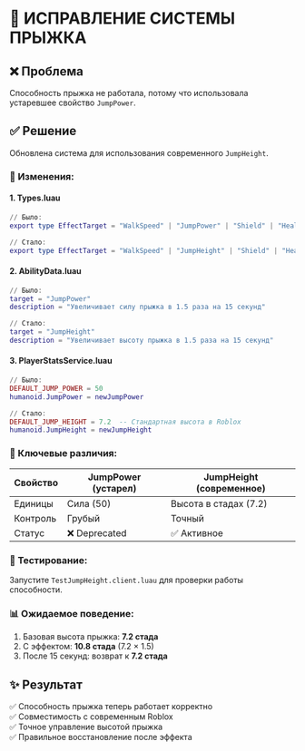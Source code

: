 # 🦘 ИСПРАВЛЕНИЕ СИСТЕМЫ ПРЫЖКА

## ❌ Проблема
Способность прыжка не работала, потому что использовала устаревшее свойство `JumpPower`.

## ✅ Решение
Обновлена система для использования современного `JumpHeight`.

### 📝 Изменения:

#### 1. Types.luau
```lua
// Было:
export type EffectTarget = "WalkSpeed" | "JumpPower" | "Shield" | "Health" | "Damage"

// Стало:
export type EffectTarget = "WalkSpeed" | "JumpHeight" | "Shield" | "Health" | "Damage"
```

#### 2. AbilityData.luau
```lua
// Было:
target = "JumpPower"
description = "Увеличивает силу прыжка в 1.5 раза на 15 секунд"

// Стало:
target = "JumpHeight"
description = "Увеличивает высоту прыжка в 1.5 раза на 15 секунд"
```

#### 3. PlayerStatsService.luau
```lua
// Было:
DEFAULT_JUMP_POWER = 50
humanoid.JumpPower = newJumpPower

// Стало:
DEFAULT_JUMP_HEIGHT = 7.2  -- Стандартная высота в Roblox
humanoid.JumpHeight = newJumpHeight
```

### 🎯 Ключевые различия:

| Свойство | JumpPower (устарел) | JumpHeight (современное) |
|----------|---------------------|--------------------------|
| Единицы  | Сила (50)          | Высота в стадах (7.2)    |
| Контроль | Грубый             | Точный                   |
| Статус   | ❌ Deprecated      | ✅ Активное              |

### 🧪 Тестирование:
Запустите `TestJumpHeight.client.luau` для проверки работы способности.

### 📊 Ожидаемое поведение:
1. Базовая высота прыжка: **7.2 стада**
2. С эффектом: **10.8 стада** (7.2 × 1.5)
3. После 15 секунд: возврат к **7.2 стада**

## ✨ Результат
✅ Способность прыжка теперь работает корректно  
✅ Совместимость с современным Roblox  
✅ Точное управление высотой прыжка  
✅ Правильное восстановление после эффекта  
